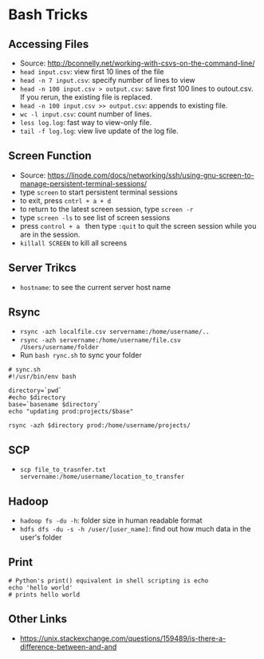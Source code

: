 # Bash Tricks 

## Accessing Files 
- Source: http://bconnelly.net/working-with-csvs-on-the-command-line/
- `head input.csv`: view first 10 lines of the file 
- `head -n 7 input.csv`: specify number of lines to view 
- `head -n 100 input.csv > output.csv`: save first 100 lines to outout.csv. If you rerun, the existing file is replaced. 
- `head -n 100 input.csv >> output.csv`: appends to existing file.
- `wc -l input.csv`: count number of lines.
- `less log.log`: fast way to view-only file. 
- `tail -f log.log`: view live update of the log file. 


## Screen Function 
- Source: https://linode.com/docs/networking/ssh/using-gnu-screen-to-manage-persistent-terminal-sessions/
- type `screen` to start persistent terminal sessions 
- to exit, press `cntrl + a + d`
- to return to the latest screen session, type `screen -r`
- type `screen -ls` to see list of screen sessions
- press `control + a ` then type `:quit` to quit the screen session while you are in the session. 
- `killall SCREEN` to kill all screens 

## Server Trikcs 
- `hostname`: to see the current server host name 

## Rsync 
- `rsync -azh localfile.csv servername:/home/username/..`
- `rsync -azh servername:/home/username/file.csv /Users/username/folder`
- Run `bash rync.sh` to sync your folder 

```
# sync.sh
#!/usr/bin/env bash

directory=`pwd`
#echo $directory
base=`basename $directory`
echo "updating prod:projects/$base"

rsync -azh $directory prod:/home/username/projects/
```

## SCP 
- `scp file_to_trasnfer.txt servername:/home/username/location_to_transfer` 

## Hadoop 
- `hadoop fs -du -h`: folder size in human readable format 
- `hdfs dfs -du -s -h /user/[user_name]`: find out how much data in the user's folder

## Print 
```
# Python's print() equivalent in shell scripting is echo 
echo 'hello world' 
# prints hello world
```


## Other Links 
- https://unix.stackexchange.com/questions/159489/is-there-a-difference-between-and-and

